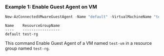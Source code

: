 ### Example 1: Enable Guest Agent on VM
```powershell
New-AzConnectedVMwareGuestAgent -Name "default" -VirtualMachineName "test-vm" -ResourceGroupName "test-rg" -SubscriptionId "204898ee-cd13-4332-b9d4-55ca5c25496d" -CredentialsUsername $VM_User_Name -CredentialsPassword $Secure_String_Pwd -ProvisioningAction "install"
```

```output
Name    ResourceGroupName
----    -----------------
default test-rg
```

This command Enable Guest Agent of a VM named `test-vm` in a resource group named `test-rg`.
